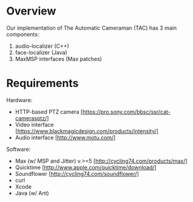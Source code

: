 Overview
=========
Our implementation of The Automatic Cameraman (TAC) has 3 main components: 
1. audio-localizer (C++) 
1. face-localizer (Java) 
1. MaxMSP interfaces (Max patches) 

Requirements
============

Hardware:
* HTTP-based PTZ camera [https://pro.sony.com/bbsc/ssr/cat-camerasptz/]
* Video interface [https://www.blackmagicdesign.com/products/intensity/]
* Audio interface [http://www.motu.com/] 

Software:
* Max (w/ MSP and Jitter) v.>=5 [http://cycling74.com/products/max/]
* Quicktime [http://www.apple.com/quicktime/download/]
* Soundflower [http://cycling74.com/soundflower/]
* curl
* Xcode
* Java (w/ Ant)

